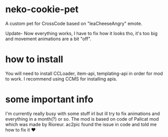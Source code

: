 # neko-cookie-pet
A custom pet for CrossCode based on "leaCheeseAngry" emote.

Update-
Now everything works, I have to fix how it looks tho, it's too big and movement animations are a bit "off". 

# how to install
You will need to install CCLoader, item-api, templating-api in order for mod to work. I recommend using CCMS for installing apis.

# some important info
I'm currently really busy with some stuff irl but ill try to fix animations and everything in a month(?) or so.
The mod is based on code of Palicat mod which was made by Rioreur.
ac2pic found the issue in code and told me how to fix it :heart: 
